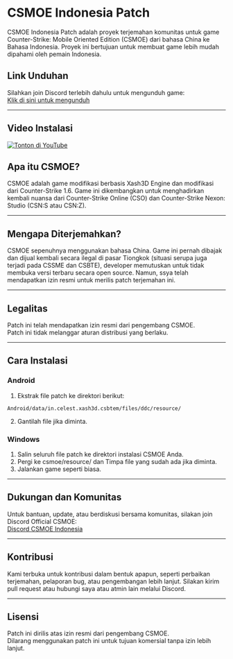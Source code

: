 
# CSMOE Indonesia Patch

CSMOE Indonesia Patch adalah proyek terjemahan komunitas untuk game Counter-Strike: Mobile Oriented Edition (CSMOE) dari bahasa China ke Bahasa Indonesia. Proyek ini bertujuan untuk membuat game lebih mudah dipahami oleh pemain Indonesia.


## Link Unduhan

Silahkan join Discord terlebih dahulu untuk mengunduh game:  
[Klik di sini untuk mengunduh](https://discord.gg/YMH8gfdUJu)

---
## Video Instalasi 
[![Tonton di YouTube](https://img.youtube.com/vi/AcVLMxjHZ54/0.jpg)](https://youtu.be/AcVLMxjHZ54?si=hMDzXo8icwx8eOyo)


## Apa itu CSMOE?

CSMOE adalah game modifikasi berbasis Xash3D Engine dan modifikasi dari Counter-Strike 1.6. Game ini dikembangkan untuk menghadirkan kembali nuansa dari Counter-Strike Online (CSO) dan Counter-Strike Nexon: Studio (CSN:S atau CSN:Z).

---

## Mengapa Diterjemahkan?

CSMOE sepenuhnya menggunakan bahasa China. Game ini pernah dibajak dan dijual kembali secara ilegal di pasar Tiongkok (situasi serupa juga terjadi pada CSSME dan CSBTE), developer memutuskan untuk tidak membuka versi terbaru secara open source. Namun, ssya telah mendapatkan izin resmi untuk merilis patch terjemahan ini.

---

## Legalitas

Patch ini telah mendapatkan izin resmi dari pengembang CSMOE.  
Patch ini tidak melanggar aturan distribusi yang berlaku.

---

## Cara Instalasi

### Android

1. Ekstrak file patch ke direktori berikut:
```
Android/data/in.celest.xash3d.csbtem/files/ddc/resource/
```
2. Gantilah file jika diminta.

### Windows

1. Salin seluruh file patch ke direktori instalasi CSMOE Anda.
2. Pergi ke csmoe/resource/ dan Timpa file yang sudah ada jika diminta.
3. Jalankan game seperti biasa.

---

## Dukungan dan Komunitas

Untuk bantuan, update, atau berdiskusi bersama komunitas, silakan join Discord Official CSMOE:  
[Discord CSMOE Indonesia](https://discord.gg/YMH8gfdUJu)

---

## Kontribusi

Kami terbuka untuk kontribusi dalam bentuk apapun, seperti perbaikan terjemahan, pelaporan bug, atau pengembangan lebih lanjut. Silakan kirim pull request atau hubungi saya atau atmin lain melalui Discord.

---

## Lisensi

Patch ini dirilis atas izin resmi dari pengembang CSMOE.  
Dilarang menggunakan patch ini untuk tujuan komersial tanpa izin lebih lanjut.
